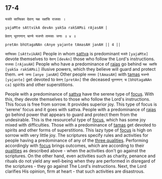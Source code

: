 ## 17-4


```shloka-sa
यजंते सात्त्विका देवान् यक्ष रक्षांसि राजसाः ।
```
```shloka-sa-hk
yajaMte sAttvikA devAn yakSa rakSAMsi rAjasAH |
```
```shloka-sa
प्रेतान् भूतगणान् चान्ये यजन्ते तामसाः जनाः ॥ ४ ॥
```
```shloka-sa-hk
pretAn bhUtagaNAn cAnye yajante tAmasAH janAH || 4 ||
```

`सात्त्विकाः` `[sAttvikAH]` People in whom [sattva](sattva) is predominant `यजंते` `[yajaMte]` devote themselves to `देवान्` `[devAn]` those who follow the Lord's instructions. `राजसाः` `[rAjasAH]` People who have a predominance of [rajas](satva_rajas_tamas) go behind `यक्ष रक्षांसि` `[yakSa rakSAMsi]` illusive powers, which they believe will guard and protect them. `अन्ये जनाः` `[anye janAH]` Other people `तामसाः` `[tAmasAH]` with [tamas](satva_rajas_tamas) `यजन्ते` `[yajante]` get devoted to `प्रेतान्` `[pretAn]` the deceased `भूतगणान् च` `[bhUtagaNAn ca]` spirits and other superstitions.



People with a predominance of [sattva](satva_rajas_tamas_effects) have the serene type of [focus](shraddha_focus). With this, they devote themselves to those who follow the Lord's instructions. This focus is free from sorrow. It provides superior joy. This type of focus is 'serene' focus and it goes with sattva.
People with a predominance of [rajas](satva_rajas_tamas_effects) go behind power that appears to guard and protect them from the undesirable. This is the resourceful type of [focus](shraddha_focus), which has some joy mixed with difficulties.
Those with a predominance of [tamas](satva_rajas_tamas_effects) get devoted to spirits and other forms of superstitions. This lazy type of [focus](shraddha_focus) is high on sorrow with very little joy.
The scriptures specify rules and activities for people having a predominance of any of the [three qualities](satva_rajas_tamas). Performing accordingly with [focus](shraddha_focus) brings outcomes, which are according to their [qualities](satva_rajas_tamas) as described above - when the activities don't go against the scriptures.
On the other hand, even activities such as charity, penance and rituals do not yield any well-being when they are performed in disregard of the scriptures - they go against The Lord's instructions. Next, the Lord clarifies His opinion, firm at heart - that such activities are disastrous.



